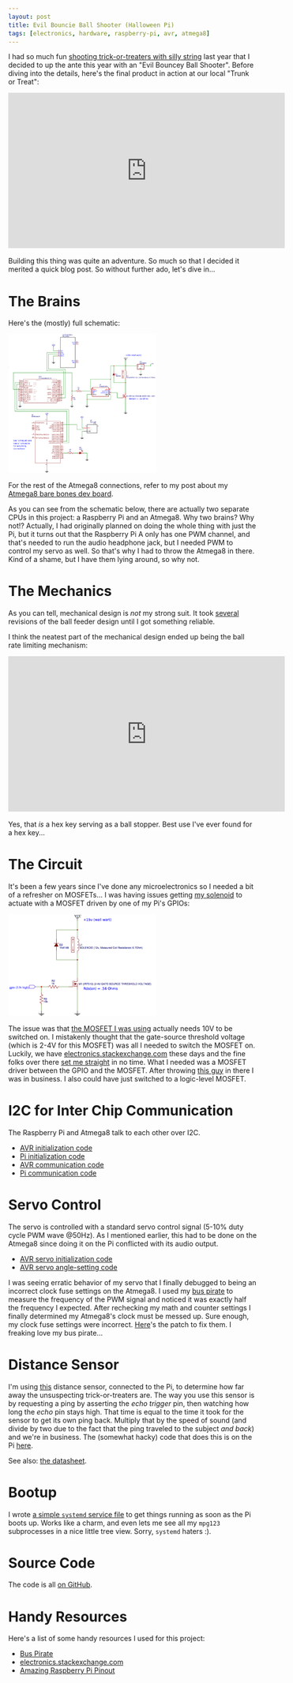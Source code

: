 ```yaml
---
layout: post
title: Evil Bouncie Ball Shooter (Halloween Pi)
tags: [electronics, hardware, raspberry-pi, avr, atmega8]
---
```


I had so much fun
[shooting trick-or-treaters with silly string](https://www.youtube.com/watch?v=N_VGspit7Xk)
last year that I decided to up the ante this year with an "Evil Bouncey
Ball Shooter".  Before diving into the details, here's the final
product in action at our local "Trunk or Treat":

<iframe width="560" height="315" src="https://www.youtube.com/embed/al_0_y3Uv1I?rel=0" frameborder="0" allowfullscreen></iframe>

Building this thing was quite an adventure.  So much so that I decided it
merited a quick blog post.  So without further ado, let's dive in...

# The Brains

Here's the (mostly) full schematic:

<a href="/images/halloween-2015-circuit.png">
<img src="/images/halloween-2015-circuit.png" style="width:300px;">
</a>

For the rest of the Atmega8 connections, refer to my post about my
[Atmega8 bare bones dev board](/2015/10/30/atmega8-bare-bones-dev-board.html).

As you can see from the schematic below, there are actually two separate
CPUs in this project: a Raspberry Pi and an Atmega8.  Why two brains?  Why
not!?  Actually, I had originally planned on doing the whole thing with
just the Pi, but it turns out that the Raspberry Pi A only has one PWM
channel, and that's needed to run the audio headphone jack, but I needed
PWM to control my servo as well.  So that's why I had to throw the Atmega8
in there.  Kind of a shame, but I have them lying around, so why not.

# The Mechanics

As you can tell, mechanical design is *not* my strong suit.  It took
[several](/images/buggy-ball-feeder.jpg) revisions of the ball feeder
design until I got something reliable.

I think the neatest part of the mechanical design ended up being the ball
rate limiting mechanism:

<iframe width="560" height="315" src="https://www.youtube.com/embed/jkJooS4Y_Vc?rel=0" frameborder="0" allowfullscreen></iframe>

Yes, that *is* a hex key serving as a ball stopper.  Best use I've ever
found for a hex key...

# The Circuit

It's been a few years since I've done any microelectronics so I needed a
bit of a refresher on MOSFETs...  I was having issues getting
[my solenoid](http://www.amazon.com/gp/product/B00B300KQK?psc=1&redirect=true&ref_=oh_aui_detailpage_o00_s00)
to actuate with a MOSFET driven by one of my Pi's GPIOs:

<a href="/images/buggy-solenoid-circuit.png">
<img src="/images/buggy-solenoid-circuit.png" style="width:300px;">
</a>

The issue was that
[the MOSFET I was using](http://www.kitsandparts.com/IRF510.pdf) actually
needs 10V to be switched on.  I mistakenly thought that the gate-source
threshold voltage (which is 2-4V for this MOSFET) was all I needed to
switch the MOSFET on.  Luckily, we have
[electronics.stackexchange.com](http://electronics.stackexchange.com/)
these days and the fine folks over there
[set me straight](http://electronics.stackexchange.com/questions/197120/solenoid-doesnt-actuate-when-driven-through-mosfet/)
in no time.  What I needed was a MOSFET driver between the GPIO and the
MOSFET.  After throwing [this guy](http://amzn.com/B00DK2C7YM) in there I
was in business.  I also could have just switched to a logic-level MOSFET.

# I2C for Inter Chip Communication

The Raspberry Pi and Atmega8 talk to each other over I2C.

  - [AVR initialization code](https://github.com/mgalgs/halloween-2015/blob/eaa55592d4fcbc568860973247ca2cd6ac5cac35/firmware/main.c#L127)
  - [Pi initialization code](https://github.com/mgalgs/halloween-2015/blob/eaa55592d4fcbc568860973247ca2cd6ac5cac35/main.py#L58)
  - [AVR communication code](https://github.com/mgalgs/halloween-2015/blob/eaa55592d4fcbc568860973247ca2cd6ac5cac35/firmware/main.c#L173)
  - [Pi communication code](https://github.com/mgalgs/halloween-2015/blob/eaa55592d4fcbc568860973247ca2cd6ac5cac35/main.py#L80)

# Servo Control

The servo is controlled with a standard servo control signal (5-10% duty
cycle PWM wave @50Hz).  As I mentioned earlier, this had to be done on the
Atmega8 since doing it on the Pi conflicted with its audio output.

  - [AVR servo initialization code](https://github.com/mgalgs/halloween-2015/blob/eaa55592d4fcbc568860973247ca2cd6ac5cac35/firmware/main.c#L32)
  - [AVR servo angle-setting code](https://github.com/mgalgs/halloween-2015/blob/eaa55592d4fcbc568860973247ca2cd6ac5cac35/firmware/main.c#L62)

I was seeing erratic behavior of my servo that I finally debugged to being
an incorrect clock fuse settings on the Atmega8.  I used my
[bus pirate](http://dangerousprototypes.com/bus-pirate-manual/) to measure
the frequency of the PWM signal and noticed it was exactly half the
frequency I expected.  After rechecking my math and counter settings I
finally determined my Atmega8's clock must be messed up.  Sure enough, my
clock fuse settings were incorrect.
[Here](https://github.com/mgalgs/halloween-2015/commit/1c1d02e116a69597d31ddfd92860a179c201a2d0)'s
the patch to fix them.  I freaking love my bus pirate...

# Distance Sensor

I'm using
[this](http://www.amazon.com/gp/product/B00E0NXTJW?psc=1&redirect=true&ref_=oh_aui_detailpage_o06_s00)
distance sensor, connected to the Pi, to determine how far away the
unsuspecting trick-or-treaters are.  The way you use this sensor is by
requesting a ping by asserting the *echo trigger* pin, then watching how
long the *echo* pin stays high.  That time is equal to the time it took for
the sensor to get its own ping back.  Multiply that by the speed of sound
(and divide by two due to the fact that the ping traveled to the subject
*and back*) and we're in business.  The (somewhat hacky) code that does
this is on the Pi
[here](https://github.com/mgalgs/halloween-2015/blob/eaa55592d4fcbc568860973247ca2cd6ac5cac35/main.py#L112).

See also: [the datasheet](http://e-radionica.com/productdata/HCSR04.pdf).

# Bootup

I wrote
[a simple `systemd` service file](https://github.com/mgalgs/halloween-2015/blob/eaa55592d4fcbc568860973247ca2cd6ac5cac35/halloween-py.service)
to get things running as soon as the Pi boots up.  Works like a charm, and
even lets me see all my `mpg123` subprocesses in a nice little tree view.
Sorry, `systemd` haters :).

# Source Code

The code is all [on GitHub](https://github.com/mgalgs/halloween-2015).

# Handy Resources

Here's a list of some handy resources I used for this project:

  - [Bus Pirate](http://dangerousprototypes.com/bus-pirate-manual/)
  - [electronics.stackexchange.com](http://electronics.stackexchange.com/)
  - [Amazing Raspberry Pi Pinout](https://pi.gadgetoid.com/pinout)
